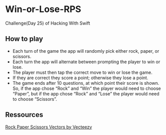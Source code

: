 # Win-or-Lose-RPS
Challenge(Day 25) of Hacking With Swift

## How to play
 - Each turn of the game the app will randomly pick either rock, paper, or scissors.
 - Each turn the app will alternate between prompting the player to win or lose.
 - The player must then tap the correct move to win or lose the game.
 - If they are correct they score a point; otherwise they lose a point.
 - The game ends after 10 questions, at which point their score is shown.
<br>So, if the app chose “Rock” and “Win” the player would need to choose “Paper”, but if the app chose “Rock” and “Lose” the player would need to choose “Scissors”.

## Ressources
<a href="https://www.vecteezy.com/free-vector/rock-paper-scissors">Rock Paper Scissors Vectors by Vecteezy</a>
